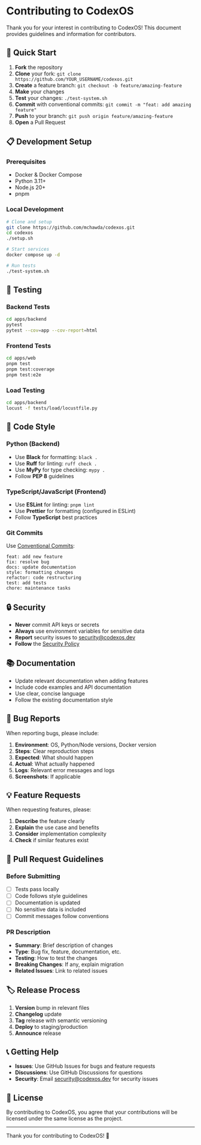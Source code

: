 # Contributing to CodexOS

Thank you for your interest in contributing to CodexOS! This document provides guidelines and information for contributors.

## 🚀 Quick Start

1. **Fork** the repository
2. **Clone** your fork: `git clone https://github.com/YOUR_USERNAME/codexos.git`
3. **Create** a feature branch: `git checkout -b feature/amazing-feature`
4. **Make** your changes
5. **Test** your changes: `./test-system.sh`
6. **Commit** with conventional commits: `git commit -m "feat: add amazing feature"`
7. **Push** to your branch: `git push origin feature/amazing-feature`
8. **Open** a Pull Request

## 📋 Development Setup

### Prerequisites
- Docker & Docker Compose
- Python 3.11+
- Node.js 20+
- pnpm

### Local Development
```bash
# Clone and setup
git clone https://github.com/mchawda/codexos.git
cd codexos
./setup.sh

# Start services
docker compose up -d

# Run tests
./test-system.sh
```

## 🧪 Testing

### Backend Tests
```bash
cd apps/backend
pytest
pytest --cov=app --cov-report=html
```

### Frontend Tests
```bash
cd apps/web
pnpm test
pnpm test:coverage
pnpm test:e2e
```

### Load Testing
```bash
cd apps/backend
locust -f tests/load/locustfile.py
```

## 📝 Code Style

### Python (Backend)
- Use **Black** for formatting: `black .`
- Use **Ruff** for linting: `ruff check .`
- Use **MyPy** for type checking: `mypy .`
- Follow **PEP 8** guidelines

### TypeScript/JavaScript (Frontend)
- Use **ESLint** for linting: `pnpm lint`
- Use **Prettier** for formatting (configured in ESLint)
- Follow **TypeScript** best practices

### Git Commits
Use [Conventional Commits](https://www.conventionalcommits.org/):

```
feat: add new feature
fix: resolve bug
docs: update documentation
style: formatting changes
refactor: code restructuring
test: add tests
chore: maintenance tasks
```

## 🔒 Security

- **Never** commit API keys or secrets
- **Always** use environment variables for sensitive data
- **Report** security issues to security@codexos.dev
- **Follow** the [Security Policy](SECURITY.md)

## 📚 Documentation

- Update relevant documentation when adding features
- Include code examples and API documentation
- Use clear, concise language
- Follow the existing documentation style

## 🐛 Bug Reports

When reporting bugs, please include:

1. **Environment**: OS, Python/Node versions, Docker version
2. **Steps**: Clear reproduction steps
3. **Expected**: What should happen
4. **Actual**: What actually happened
5. **Logs**: Relevant error messages and logs
6. **Screenshots**: If applicable

## 💡 Feature Requests

When requesting features, please:

1. **Describe** the feature clearly
2. **Explain** the use case and benefits
3. **Consider** implementation complexity
4. **Check** if similar features exist

## 🤝 Pull Request Guidelines

### Before Submitting
- [ ] Tests pass locally
- [ ] Code follows style guidelines
- [ ] Documentation is updated
- [ ] No sensitive data is included
- [ ] Commit messages follow conventions

### PR Description
- **Summary**: Brief description of changes
- **Type**: Bug fix, feature, documentation, etc.
- **Testing**: How to test the changes
- **Breaking Changes**: If any, explain migration
- **Related Issues**: Link to related issues

## 🏷️ Release Process

1. **Version** bump in relevant files
2. **Changelog** update
3. **Tag** release with semantic versioning
4. **Deploy** to staging/production
5. **Announce** release

## 📞 Getting Help

- **Issues**: Use GitHub Issues for bugs and feature requests
- **Discussions**: Use GitHub Discussions for questions
- **Security**: Email security@codexos.dev for security issues

## 📄 License

By contributing to CodexOS, you agree that your contributions will be licensed under the same license as the project.

---

Thank you for contributing to CodexOS! 🎉
